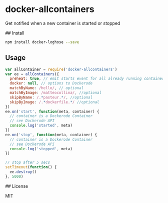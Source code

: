 # docker-allcontainers

Get notified when a new container is started or stopped

## Install

```bash
npm install docker-loghose --save
```

## Usage

```js
var allContainer = require('docker-allcontainers')
var ee = allContainers({
  preheat: true, // emit starts event for all already running containers
  docker: null, // options to Dockerode
  matchByName: /hello/, // optional
  matchByImage: /matteocollina/, //optional
  skipByName: /.*pasteur.*/, //optional
  skipByImage: /.*dockerfile.*/ //optional
})
ee.on('start', function(meta, container) {
  // container is a Dockerode Container
  // see Dockerode API
  console.log('started', meta)
})
ee.on('stop', function(meta, container) {
  // container is a Dockerode Container
  // see Dockerode API
  console.log('stopped', meta)
})

// stop after 5 secs
setTimeout(function() {
  ee.destroy()
}, 5000)
```

## License

MIT
